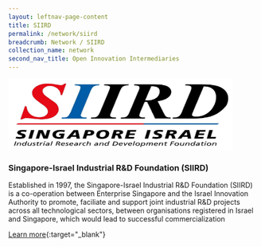 ```yaml
---
layout: leftnav-page-content
title: SIIRD
permalink: /network/siird
breadcrumb: Network / SIIRD
collection_name: network
second_nav_title: Open Innovation Intermediaries
---
```

<img src="/images/partners/SIIRD Logo.jpg" alt="1" style="width:450px;height:144px">

<h3>Singapore-Israel Industrial R&D Foundation (SIIRD)</h3>

Established in 1997, the Singapore-Israel Industrial R&D Foundation (SIIRD) is a co-operation between Enterprise Singapore and the Israel Innovation Authority to promote, faciliate and support joint industrial R&D projects across all technological sectors, between organisations registered in Israel and Singapore, which would lead to successful commercialization

[Learn more](https://www.siird.com){:target="_blank"}
